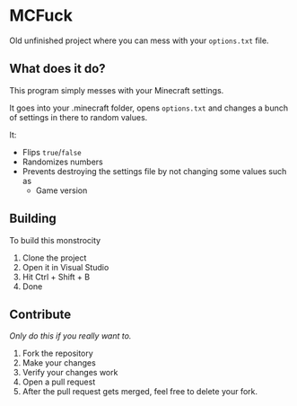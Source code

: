 ﻿# MCFuck

Old unfinished project where you can mess with your `options.txt` file.

## What does it do?

This program simply messes with your Minecraft settings.

It goes into your .minecraft folder, opens `options.txt` and changes a bunch of settings in there to random values.

It:

- Flips `true`/`false`
- Randomizes numbers
- Prevents destroying the settings file by not changing some values such as
  - Game version

## Building

To build this monstrocity

1. Clone the project
2. Open it in Visual Studio
3. Hit Ctrl + Shift + B
4. Done

## Contribute

_Only do this if you really want to._

1. Fork the repository
2. Make your changes
3. Verify your changes work
4. Open a pull request
5. After the pull request gets merged, feel free to delete your fork.